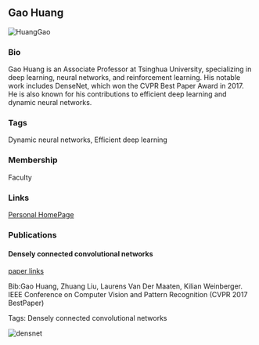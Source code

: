 ## Gao Huang
![HuangGao](./assets/avatar.jpg)

### Bio

Gao Huang is an Associate Professor at Tsinghua University, specializing in deep learning, neural networks, and reinforcement learning. His notable work includes DenseNet, which won the CVPR Best Paper Award in 2017. He is also known for his contributions to efficient deep learning and dynamic neural networks.

### Tags
Dynamic neural networks, Efficient deep learning

### Membership
Faculty

### Links

<a href="https://www.gaohuang.net/">Personal HomePage</a>

### Publications
#### Densely connected convolutional networks
<a href="https://openaccess.thecvf.com/content_cvpr_2017/papers/Huang_Densely_Connected_Convolutional_CVPR_2017_paper.pdf">paper links</a>

Bib:Gao Huang, Zhuang Liu, Laurens Van Der Maaten, Kilian Weinberger.
IEEE Conference on Computer Vision and Pattern Recognition (CVPR 2017 BestPaper)

Tags: Densely connected convolutional networks

![densnet](./assets/densnet.png)

